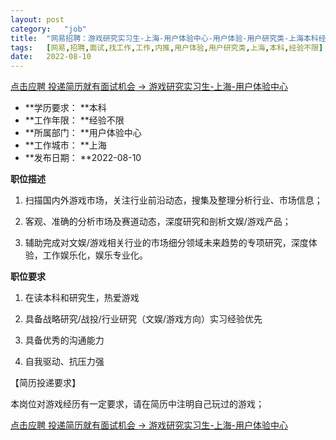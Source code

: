 ```yaml
---
layout:	post
category:	"job"
title:	"网易招聘：游戏研究实习生-上海-用户体验中心-用户体验-用户研究类-上海本科经验不限"
tags:	[网易,招聘,面试,找工作,工作,内推,用户体验,用户研究类,上海,本科,经验不限]
date:	2022-08-10
---
```


[点击应聘 投递简历就有面试机会 ->  游戏研究实习生-上海-用户体验中心](http://mobile.bole.netease.com/bole/boleDetail?id=42238&employeeId=346f03c3cda5f04c&key=all)



- **学历要求： **本科
- **工作年限： **经验不限
- **所属部门： **用户体验中心
- **工作城市： **上海
- **发布日期： **2022-08-10



**职位描述**

1.  扫描国内外游戏市场，关注行业前沿动态，搜集及整理分析行业、市场信息；

2.   客观、准确的分析市场及赛道动态，深度研究和剖析文娱/游戏产品；

3.    辅助完成对文娱/游戏相关行业的市场细分领域未来趋势的专项研究，深度体验，工作娱乐化，娱乐专业化。



**职位要求**

1.  在读本科和研究生，热爱游戏

2.  具备战略研究/战投/行业研究（文娱/游戏方向）实习经验优先

3.  具备优秀的沟通能力

4.  自我驱动、抗压力强



【简历投递要求】

本岗位对游戏经历有一定要求，请在简历中注明自己玩过的游戏；





[点击应聘 投递简历就有面试机会 ->  游戏研究实习生-上海-用户体验中心](http://mobile.bole.netease.com/bole/boleDetail?id=42238&employeeId=346f03c3cda5f04c&key=all)